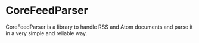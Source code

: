 # CoreFeedParser

CoreFeedParser is a library to handle RSS and Atom documents and parse it in a very simple and reliable way.
